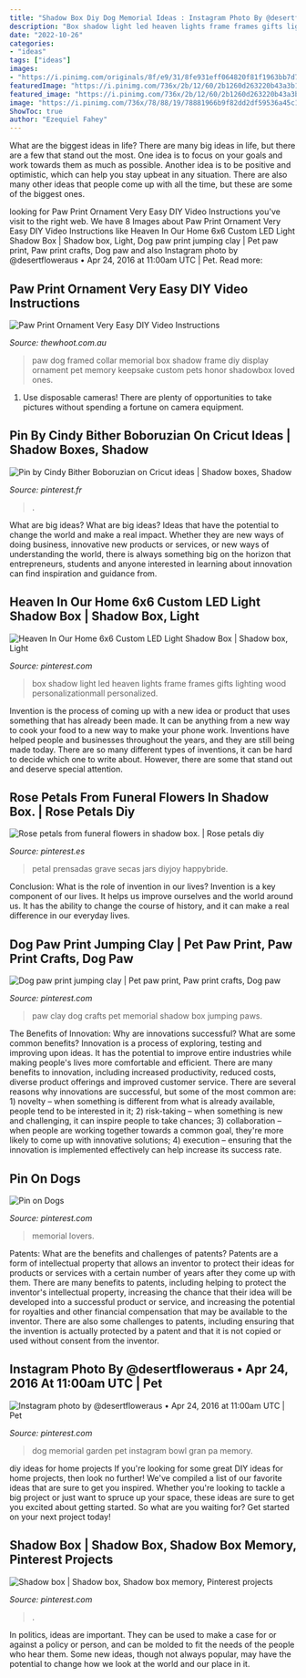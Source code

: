 ```yaml
---
title: "Shadow Box Diy Dog Memorial Ideas : Instagram Photo By @desertfloweraus • Apr 24, 2016 At 11:00am Utc"
description: "Box shadow light led heaven lights frame frames gifts lighting wood personalizationmall personalized"
date: "2022-10-26"
categories:
- "ideas"
tags: ["ideas"]
images:
- "https://i.pinimg.com/originals/8f/e9/31/8fe931eff064820f81f1963bb7d7c5d2.jpg"
featuredImage: "https://i.pinimg.com/736x/2b/12/60/2b1260d263220b43a3b1317e8236af0f.jpg"
featured_image: "https://i.pinimg.com/736x/2b/12/60/2b1260d263220b43a3b1317e8236af0f.jpg"
image: "https://i.pinimg.com/736x/78/88/19/78881966b9f82dd2df59536a45c1bd49--pinterest-projects-shadow-box.jpg"
ShowToc: true
author: "Ezequiel Fahey"
---
```



What are the biggest ideas in life?
There are many big ideas in life, but there are a few that stand out the most. One idea is to focus on your goals and work towards them as much as possible. Another idea is to be positive and optimistic, which can help you stay upbeat in any situation. There are also many other ideas that people come up with all the time, but these are some of the biggest ones.

	

		
looking for Paw Print Ornament Very Easy DIY Video Instructions you've visit to the right web. We have 8 Images about Paw Print Ornament Very Easy DIY Video Instructions like Heaven In Our Home 6x6 Custom LED Light Shadow Box | Shadow box, Light, Dog paw print jumping clay | Pet paw print, Paw print crafts, Dog paw and also Instagram photo by @desertfloweraus • Apr 24, 2016 at 11:00am UTC | Pet. Read more:
		
    
## Paw Print Ornament Very Easy DIY Video Instructions

<img loading=lazy src="http://cdn.thewhoot.com.au/wp-content/uploads/2015/10/Framed-Dog-Paw-Print--550x919.jpg" onerror="this.onerror=null;this.src='https://tse4.mm.bing.net/th?id=OIP.6BxEUsXcFJVmhFfPAFKtRQHaMY&amp;pid=15.1';" alt="Paw Print Ornament Very Easy DIY Video Instructions">

_Source: thewhoot.com.au_

>paw dog framed collar memorial box shadow frame diy display ornament pet memory keepsake custom pets honor shadowbox loved ones. 

	

1. Use disposable cameras! There are plenty of opportunities to take pictures without spending a fortune on camera equipment.

    
## Pin By Cindy Bither Boboruzian On Cricut Ideas | Shadow Boxes, Shadow

<img loading=lazy src="https://i.pinimg.com/736x/6f/f9/e4/6ff9e4b782fd5e03c1c96598e31e5e79.jpg" onerror="this.onerror=null;this.src='https://tse3.mm.bing.net/th?id=OIP.pPiOqQWHlahW6Eew-OiuoQHaJ4&amp;pid=15.1';" alt="Pin by Cindy Bither Boboruzian on Cricut ideas | Shadow boxes, Shadow">

_Source: pinterest.fr_

>. 

	

What are big ideas?
What are big ideas? Ideas that have the potential to change the world and make a real impact. Whether they are new ways of doing business, innovative new products or services, or new ways of understanding the world, there is always something big on the horizon that entrepreneurs, students and anyone interested in learning about innovation can find inspiration and guidance from.

    
## Heaven In Our Home 6x6 Custom LED Light Shadow Box | Shadow Box, Light

<img loading=lazy src="https://i.pinimg.com/736x/ee/77/14/ee7714825a504c4d3c80d27d3771fd54.jpg" onerror="this.onerror=null;this.src='https://tse2.mm.bing.net/th?id=OIP.p6F5XaineAY-iPPIG6dEUQHaHa&amp;pid=15.1';" alt="Heaven In Our Home 6x6 Custom LED Light Shadow Box | Shadow box, Light">

_Source: pinterest.com_

>box shadow light led heaven lights frame frames gifts lighting wood personalizationmall personalized. 

	

Invention is the process of coming up with a new idea or product that uses something that has already been made. It can be anything from a new way to cook your food to a new way to make your phone work. Inventions have helped people and businesses throughout the years, and they are still being made today. There are so many different types of inventions, it can be hard to decide which one to write about. However, there are some that stand out and deserve special attention.

    
## Rose Petals From Funeral Flowers In Shadow Box. | Rose Petals Diy

<img loading=lazy src="https://i.pinimg.com/originals/8f/e9/31/8fe931eff064820f81f1963bb7d7c5d2.jpg" onerror="this.onerror=null;this.src='https://tse3.mm.bing.net/th?id=OIP.2IWjAUVbc_X4l8cQUYbzUQHaJ4&amp;pid=15.1';" alt="Rose petals from funeral flowers in shadow box. | Rose petals diy">

_Source: pinterest.es_

>petal prensadas grave secas jars diyjoy happybride. 

	

Conclusion: What is the role of invention in our lives?
Invention is a key component of our lives. It helps us improve ourselves and the world around us. It has the ability to change the course of history, and it can make a real difference in our everyday lives.

    
## Dog Paw Print Jumping Clay | Pet Paw Print, Paw Print Crafts, Dog Paw

<img loading=lazy src="https://i.pinimg.com/originals/c4/ff/48/c4ff4837ef934c1b4878b06c99682cb7.jpg" onerror="this.onerror=null;this.src='https://tse1.mm.bing.net/th?id=OIP.ayJ8_GLQQrq_lMEV91IyXQHaJ4&amp;pid=15.1';" alt="Dog paw print jumping clay | Pet paw print, Paw print crafts, Dog paw">

_Source: pinterest.com_

>paw clay dog crafts pet memorial shadow box jumping paws. 

	

The Benefits of Innovation: Why are innovations successful? What are some common benefits?
Innovation is a process of exploring, testing and improving upon ideas. It has the potential to improve entire industries while making people's lives more comfortable and efficient. There are many benefits to innovation, including increased productivity, reduced costs, diverse product offerings and improved customer service.
There are several reasons why innovations are successful, but some of the most common are: 1) novelty – when something is different from what is already available, people tend to be interested in it; 2) risk-taking – when something is new and challenging, it can inspire people to take chances; 3) collaboration – when people are working together towards a common goal, they're more likely to come up with innovative solutions; 4) execution – ensuring that the innovation is implemented effectively can help increase its success rate.

    
## Pin On Dogs

<img loading=lazy src="https://i.pinimg.com/736x/2b/12/60/2b1260d263220b43a3b1317e8236af0f.jpg" onerror="this.onerror=null;this.src='https://tse2.mm.bing.net/th?id=OIP.NpEu7qcrvYCfwipPcC4bqAHaHa&amp;pid=15.1';" alt="Pin on Dogs">

_Source: pinterest.com_

>memorial lovers. 

	

Patents: What are the benefits and challenges of patents?
Patents are a form of intellectual property that allows an inventor to protect their ideas for products or services with a certain number of years after they come up with them. There are many benefits to patents, including helping to protect the inventor's intellectual property, increasing the chance that their idea will be developed into a successful product or service, and increasing the potential for royalties and other financial compensation that may be available to the inventor. There are also some challenges to patents, including ensuring that the invention is actually protected by a patent and that it is not copied or used without consent from the inventor.

    
## Instagram Photo By @desertfloweraus • Apr 24, 2016 At 11:00am UTC | Pet

<img loading=lazy src="https://i.pinimg.com/originals/ef/e4/07/efe40732f9e367c8a3b345079e80bae0.jpg" onerror="this.onerror=null;this.src='https://tse3.mm.bing.net/th?id=OIP.ILUsVEGko021qJCL76OFVwHaHa&amp;pid=15.1';" alt="Instagram photo by @desertfloweraus • Apr 24, 2016 at 11:00am UTC | Pet">

_Source: pinterest.com_

>dog memorial garden pet instagram bowl gran pa memory. 

	

diy ideas for home projects
If you're looking for some great DIY ideas for home projects, then look no further! We've compiled a list of our favorite ideas that are sure to get you inspired.
Whether you're looking to tackle a big project or just want to spruce up your space, these ideas are sure to get you excited about getting started. So what are you waiting for? Get started on your next project today!

    
## Shadow Box | Shadow Box, Shadow Box Memory, Pinterest Projects

<img loading=lazy src="https://i.pinimg.com/736x/78/88/19/78881966b9f82dd2df59536a45c1bd49--pinterest-projects-shadow-box.jpg" onerror="this.onerror=null;this.src='https://tse1.mm.bing.net/th?id=OIP.vLDUPiwpcSQfGW2ACUHzhwHaJ3&amp;pid=15.1';" alt="Shadow box | Shadow box, Shadow box memory, Pinterest projects">

_Source: pinterest.com_

>. 

	

In politics, ideas are important. They can be used to make a case for or against a policy or person, and can be molded to fit the needs of the people who hear them. Some new ideas, though not always popular, may have the potential to change how we look at the world and our place in it.

